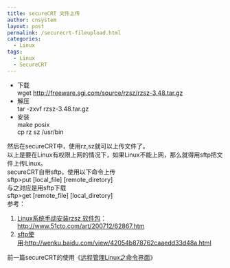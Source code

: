 ```yaml
---
title: secureCRT 文件上传
author: cnsystem
layout: post
permalink: /securecrt-fileupload.html
categories:
  - Linux
tags:
  - Linux
  - SecureCRT
---
```

  * 下载  
    wget http://freeware.sgi.com/source/rzsz/rzsz-3.48.tar.gz
  * 解压  
    tar -zxvf rzsz-3.48.tar.gz
  * 安装  
    make posix  
    cp rz sz /usr/bin

然后在secureCRT中，使用rz,sz就可以上传文件了。  
以上是要在Linux有权限上网的情况下，如果Linux不能上网，那么就得用sftp把文件上传Linux。  
secureCRT自带sftp，使用以下命令上传  
sftp>put \[local\_file\] \[remote\_diretory\]  
与之对应是用sftp下载  
sftp>get \[remote\_file\] \[local\_diretory\]  
参考：

  1. <a href="http://www.51cto.com/art/200712/62867.htm" target="_blank">Linux系统手动安装rzsz 软件包</a>：http://www.51cto.com/art/200712/62867.htm
  2. <a href="http://wenku.baidu.com/view/42054b878762caaedd33d48a.html" target="_blank">sftp使用</a>:http://wenku.baidu.com/view/42054b878762caaedd33d48a.html

前一篇secureCRT的使用《<a href="http://blog.cnsystem.org/linux-remote-manage-console.html" target="_blank">远程管理Linux之命令界面</a>》